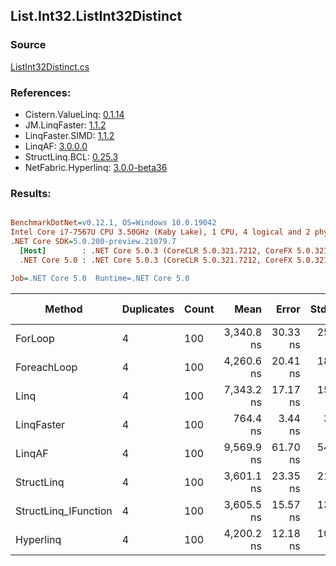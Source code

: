 ﻿## List.Int32.ListInt32Distinct

### Source
[ListInt32Distinct.cs](../LinqBenchmarks/List/Int32/ListInt32Distinct.cs)

### References:
- Cistern.ValueLinq: [0.1.14](https://www.nuget.org/packages/Cistern.ValueLinq/0.1.14)
- JM.LinqFaster: [1.1.2](https://www.nuget.org/packages/JM.LinqFaster/1.1.2)
- LinqFaster.SIMD: [1.1.2](https://www.nuget.org/packages/LinqFaster.SIMD/1.0.3)
- LinqAF: [3.0.0.0](https://www.nuget.org/packages/LinqAF/3.0.0.0)
- StructLinq.BCL: [0.25.3](https://www.nuget.org/packages/StructLinq.BCL/0.25.3)
- NetFabric.Hyperlinq: [3.0.0-beta36](https://www.nuget.org/packages/NetFabric.Hyperlinq/3.0.0-beta36)

### Results:
``` ini

BenchmarkDotNet=v0.12.1, OS=Windows 10.0.19042
Intel Core i7-7567U CPU 3.50GHz (Kaby Lake), 1 CPU, 4 logical and 2 physical cores
.NET Core SDK=5.0.200-preview.21079.7
  [Host]        : .NET Core 5.0.3 (CoreCLR 5.0.321.7212, CoreFX 5.0.321.7212), X64 RyuJIT
  .NET Core 5.0 : .NET Core 5.0.3 (CoreCLR 5.0.321.7212, CoreFX 5.0.321.7212), X64 RyuJIT

Job=.NET Core 5.0  Runtime=.NET Core 5.0  

```
|               Method | Duplicates | Count |       Mean |    Error |   StdDev | Ratio | RatioSD |  Gen 0 | Gen 1 | Gen 2 | Allocated |
|--------------------- |----------- |------ |-----------:|---------:|---------:|------:|--------:|-------:|------:|------:|----------:|
|              ForLoop |          4 |   100 | 3,340.8 ns | 30.33 ns | 25.33 ns |  1.00 |    0.00 | 2.8687 |     - |     - |    6008 B |
|          ForeachLoop |          4 |   100 | 4,260.6 ns | 20.41 ns | 18.09 ns |  1.28 |    0.01 | 2.8687 |     - |     - |    6008 B |
|                 Linq |          4 |   100 | 7,343.2 ns | 17.17 ns | 15.22 ns |  2.20 |    0.02 | 2.0599 |     - |     - |    4320 B |
|           LinqFaster |          4 |   100 |   764.4 ns |  3.44 ns |  3.05 ns |  0.23 |    0.00 |      - |     - |     - |         - |
|               LinqAF |          4 |   100 | 9,569.9 ns | 61.70 ns | 54.70 ns |  2.87 |    0.03 | 5.9204 |     - |     - |   12400 B |
|           StructLinq |          4 |   100 | 3,601.1 ns | 23.35 ns | 21.85 ns |  1.08 |    0.01 | 0.0153 |     - |     - |      32 B |
| StructLinq_IFunction |          4 |   100 | 3,605.5 ns | 15.57 ns | 13.80 ns |  1.08 |    0.01 |      - |     - |     - |         - |
|            Hyperlinq |          4 |   100 | 4,200.2 ns | 12.18 ns | 10.17 ns |  1.26 |    0.01 |      - |     - |     - |         - |
